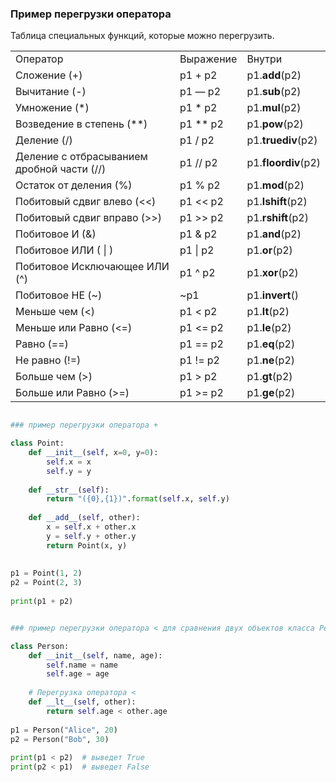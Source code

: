 ### Пример перегрузки оператора

Таблица специальных функций, которые можно перегрузить.

|                                             |                            |                     |
|---------------------------------------------|----------------------------|---------------------|
| Оператор	                                   | Выражение	                 | Внутри              |
| Сложение (+)	                               | p1 + p2	                   | p1.__add__(p2)      |
| Вычитание (-)                               | p1 — p2	                   | p1.__sub__(p2)      |
| Умножение (*)	                              | p1 * p2	                   | p1.__mul__(p2)      |
| Возведение в степень (**)	                  | p1 ** p2	                  | p1.__pow__(p2)      |
| Деление (/)	                                | p1 / p2	                   | p1.__truediv__(p2)  |
| Деление с отбрасыванием дробной части (//)	 | p1 // p2	                  | p1.__floordiv__(p2) |
| Остаток от деления (%)	                     | p1 % p2	                   | p1.__mod__(p2)      |
| Побитовый сдвиг влево (<<)	                 | p1 << p2	                  | p1.__lshift__(p2)   |
| Побитовый сдвиг вправо (>>)	                | p1 >> p2	                  | p1.__rshift__(p2)   |
| Побитовое И (&)	                            | p1 & p2	                   | p1.__and__(p2)      |
| Побитовое ИЛИ ( \|  )	                      | p1                  \| p2	 |p1.__or__(p2)|
| Побитовое Исключающее ИЛИ (^)	              | p1 ^ p2	                   | p1.__xor__(p2)      |
| Побитовое НЕ (~)	                           | ~p1	                       | p1.__invert__()     |
| Меньше чем (<)	                             | p1 < p2	                   |p1.__lt__(p2)|          
| Меньше или Равно (<=)	                      | p1 <= p2	                  | p1.__le__(p2)       |
| Равно (==)	                                 | p1 == p2	                  | p1.__eq__(p2)       |
| Не равно (!=)	                              | p1 != p2	                  | p1.__ne__(p2)       |
| Больше чем (>)	                             | p1 > p2	                   | p1.__gt__(p2)       |
| Больше или Равно (>=)	                      | p1 >= p2	                  | p1.__ge__(p2)       |

```python

### пример перегрузки оператора +

class Point:
    def __init__(self, x=0, y=0):
        self.x = x
        self.y = y
 
    def __str__(self):
        return "({0},{1})".format(self.x, self.y)
 
    def __add__(self, other):
        x = self.x + other.x
        y = self.y + other.y
        return Point(x, y)
 
 
p1 = Point(1, 2)
p2 = Point(2, 3)
 
print(p1 + p2)


### пример перегрузки оператора < для сравнения двух объектов класса Person на основе их возраста (члена age):

class Person:
    def __init__(self, name, age):
        self.name = name
        self.age = age
 
    # Перегрузка оператора < 
    def __lt__(self, other):
        return self.age < other.age
 
p1 = Person("Alice", 20)
p2 = Person("Bob", 30)
 
print(p1 < p2)  # выведет True
print(p2 < p1)  # выведет False
```